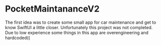 # PocketMaintananceV2
The first idea was to create some small app for car maintenance and get to know SwiftUI a little closer. Unfortunately this project was not completed.
Due to low experience some things in this app are overengineering and hardcoded((

